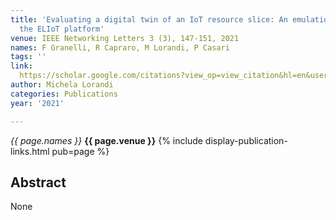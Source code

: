 ```yaml
---
title: 'Evaluating a digital twin of an IoT resource slice: An emulation study using
  the ELIoT platform'
venue: IEEE Networking Letters 3 (3), 147-151, 2021
names: F Granelli, R Capraro, M Lorandi, P Casari
tags: ''
link: 
  https://scholar.google.com/citations?view_op=view_citation&hl=en&user=USpEfyQAAAAJ&pagesize=4&sortby=pubdate&citation_for_view=USpEfyQAAAAJ:d1gkVwhDpl0C
author: Michela Lorandi
categories: Publications
year: '2021'

---
```


*{{ page.names }}*
**{{ page.venue }}**
{% include display-publication-links.html pub=page %}
## Abstract

None